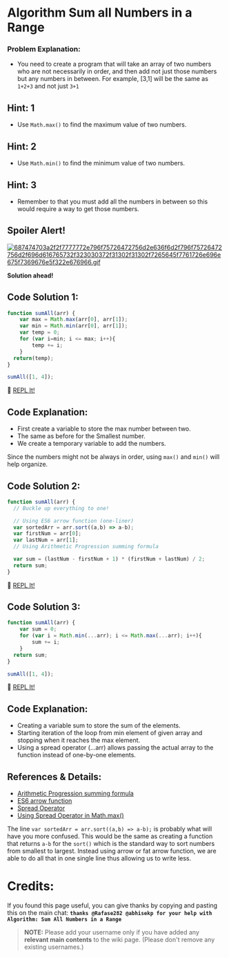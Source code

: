 # Algorithm Sum all Numbers in a Range

### Problem Explanation:
- You need to create a program that will take an array of two numbers who are not necessarily in order, and then add not just those numbers but any numbers in between. For example, [3,1] will be the same as `1+2+3` and not just `3+1`

## Hint: 1
- Use `Math.max()` to find the maximum value of two numbers.

## Hint: 2
- Use `Math.min()` to find the minimum value of two numbers.

## Hint: 3
- Remember to that you must add all the numbers in between so this would require a way to get those numbers.

## Spoiler Alert!
[![687474703a2f2f7777772e796f75726472756d2e636f6d2f796f75726472756d2f696d616765732f323030372f31302f31302f7265645f7761726e696e675f7369676e5f322e676966.gif](https://files.gitter.im/FreeCodeCamp/Wiki/nlOm/thumb/687474703a2f2f7777772e796f75726472756d2e636f6d2f796f75726472756d2f696d616765732f323030372f31302f31302f7265645f7761726e696e675f7369676e5f322e676966.gif)](https://files.gitter.im/FreeCodeCamp/Wiki/nlOm/687474703a2f2f7777772e796f75726472756d2e636f6d2f796f75726472756d2f696d616765732f323030372f31302f31302f7265645f7761726e696e675f7369676e5f322e676966.gif)

**Solution ahead!**

## Code Solution 1:

```js
function sumAll(arr) {
    var max = Math.max(arr[0], arr[1]);
    var min = Math.min(arr[0], arr[1]);
    var temp = 0;
    for (var i=min; i <= max; i++){
        temp += i;
    }
  return(temp);
}

sumAll([1, 4]);
```
:rocket: [REPL It!](https://repl.it/CLm6/0)
## Code Explanation:
- First create a variable to store the max number between two.
- The same as before for the Smallest number.
- We create a temporary variable to add the numbers.

Since the numbers might not be always in order, using `max()` and `min()` will help organize.

## Code Solution 2:

```js
function sumAll(arr) {
  // Buckle up everything to one!

  // Using ES6 arrow function (one-liner)
  var sortedArr = arr.sort((a,b) => a-b);
  var firstNum = arr[0];
  var lastNum = arr[1];
  // Using Arithmetic Progression summing formula

  var sum = (lastNum - firstNum + 1) * (firstNum + lastNum) / 2;
  return sum;
}
```
:rocket: [REPL It!](https://repl.it/CLm7/0)

## Code Solution 3:

```js
function sumAll(arr) {
    var sum = 0;
    for (var i = Math.min(...arr); i <= Math.max(...arr); i++){
        sum += i;
    }
  return sum;
}

sumAll([1, 4]);
```

:rocket: [REPL It!](https://repl.it/CLm8/0)

## Code Explanation:
- Creating a variable sum to store the sum of the elements.
- Starting iteration of the loop from min element of given array and stopping when it reaches the max element.
- Using a spread operator (...arr) allows passing the actual array to the function instead of one-by-one elements.

## References & Details:
- [Arithmetic Progression summing formula](https://en.wikipedia.org/wiki/Arithmetic_progression#Sum)
- [ES6 arrow function](https://developer.mozilla.org/en-US/docs/Web/JavaScript/Reference/Functions/Arrow_functions)
- [Spread Operator](https://developer.mozilla.org/en-US/docs/Web/JavaScript/Reference/Operators/Spread_operator)
- [Using Spread Operator in Math.max()](https://developer.mozilla.org/en-US/docs/Web/JavaScript/Reference/Global_Objects/Math/max)

The line `var sortedArr = arr.sort((a,b) => a-b);` is probably what will have you more confused. This would be the same as creating a function that returns `a-b` for the `sort()` which is the standard way to sort numbers from smallest to largest. Instead using arrow or fat arrow function, we are able to do all that in one single line thus allowing us to write less.

# Credits:
If you found this page useful, you can give thanks by copying and pasting this on the main chat:  **`thanks @Rafase282 @abhisekp for your help with Algorithm: Sum All Numbers in a Range`**

> **NOTE:** Please add your username only if you have added any **relevant main contents** to the wiki page. (Please don't remove any existing usernames.)
